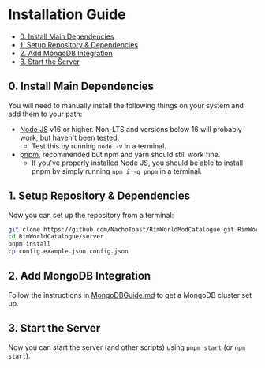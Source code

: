 # Installation Guide <!-- omit in toc -->

- [0. Install Main Dependencies](#0-install-main-dependencies)
- [1. Setup Repository \& Dependencies](#1-setup-repository--dependencies)
- [2. Add MongoDB Integration](#2-add-mongodb-integration)
- [3. Start the Server](#3-start-the-server)

## 0. Install Main Dependencies

You will need to manually install the following things on your system and add them to your path:

-   [Node JS](https://nodejs.org/) v16 or higher. Non-LTS and versions below 16 will probably work, but haven't been tested.
    - Test this by running `node -v` in a terminal.
-   [pnpm](https://pnpm.io/), recommended but npm and yarn should still work fine.
    -   If you've properly installed Node JS, you should be able to install pnpm by simply running `npm i -g pnpm` in a terminal.

## 1. Setup Repository & Dependencies

Now you can set up the repository from a terminal:

```sh
git clone https://github.com/NachoToast/RimWorldModCatalogue.git RimWorldModCatalogue
cd RimWorldCatalogue/server
pnpm install
cp config.example.json config.json
```

## 2. Add MongoDB Integration

Follow the instructions in [MongoDBGuide.md](MongoDBGuide.md) to get a MongoDB cluster set up.

## 3. Start the Server

Now you can start the server (and other scripts) using `pnpm start` (or `npm start`).